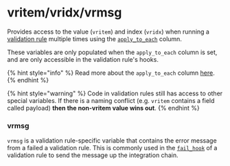 # vritem/vridx/vrmsg

Provides access to the value (`vritem`) and index (`vridx`) when running a [validation rule](../../../glyue-technical-reference/integration_components/validationrule.md) multiple times using the [`apply_to_each`](../../../glyue-technical-reference/integration_components/validationrule.md#apply_to_each) column.

These variables are only populated when the `apply_to_each` column is set, and are only accessible in the validation rule's hooks.

{% hint style="info" %}
Read more about the `apply_to_each` column [here](../../../glyue-technical-reference/integration_components/validationrule.md#apply_to_each).
{% endhint %}

{% hint style="warning" %}
Code in validation rules still has access to other special variables. If there is a naming conflict (e.g. `vritem` contains a field called payload) **then the non-vritem value wins out**.
{% endhint %}

### vrmsg

`vrmsg` is a validation rule-specific variable that contains the error message from a failed a validation rule. This is commonly used in the [`fail_hook`](../../../glyue-technical-reference/integration_components/validationrule.md#validation-rule-hooks) of a validation rule to send the message up the integration chain.
